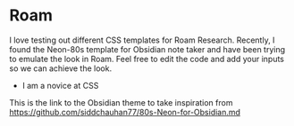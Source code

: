 # Roam

I love testing out different CSS templates for Roam Research. Recently, I found the Neon-80s template for Obsidian note taker and have been trying to emulate the look in Roam. Feel free to edit the code and add your inputs so we can achieve the look. 

- I am a novice at CSS

This is the link to the Obsidian theme to take inspiration from https://github.com/siddchauhan77/80s-Neon-for-Obsidian.md
